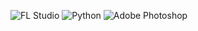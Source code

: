 ![FL Studio]([http://url/to/img.png](https://github.com/ghosteryy/ghosteryy/blob/main/fl.png))
![Python]([http://url/to/img.png](https://github.com/ghosteryy/ghosteryy/blob/main/python.png))
![Adobe Photoshop]([http://url/to/img.png](https://github.com/ghosteryy/ghosteryy/blob/main/photoshop.png))

<!--
**ghosteryy/ghosteryy** is a ✨ _special_ ✨ repository because its `README.md` (this file) appears on your GitHub profile.

Here are some ideas to get you started:

- 🔭 I’m currently working on ...
- 🌱 I’m currently learning ...
- 👯 I’m looking to collaborate on ...
- 🤔 I’m looking for help with ...
- 💬 Ask me about ...
- 📫 How to reach me: ...
- 😄 Pronouns: ...
- ⚡ Fun fact: ...
-->

